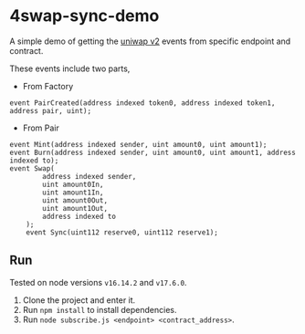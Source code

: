 # 4swap-sync-demo

A simple demo of getting the [uniwap v2](https://docs.uniswap.org/protocol/V2/introduction) events from specific endpoint and contract.

These events include two parts,

- From Factory

```
event PairCreated(address indexed token0, address indexed token1, address pair, uint);
```

- From Pair

```
event Mint(address indexed sender, uint amount0, uint amount1);
event Burn(address indexed sender, uint amount0, uint amount1, address indexed to);
event Swap(
        address indexed sender,
        uint amount0In,
        uint amount1In,
        uint amount0Out,
        uint amount1Out,
        address indexed to
    );
    event Sync(uint112 reserve0, uint112 reserve1);
```

## Run

Tested on node versions `v16.14.2` and `v17.6.0`.

1. Clone the project and enter it.
2. Run `npm install` to install dependencies.
3. Run `node subscribe.js <endpoint> <contract_address>`.
